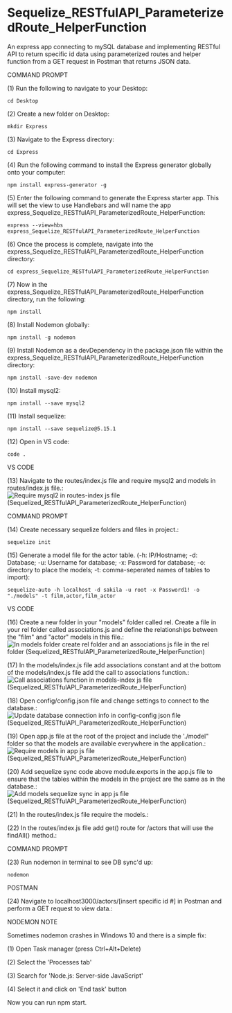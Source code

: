 # Sequelize_RESTfulAPI_ParameterizedRoute_HelperFunction
An express app connecting to mySQL database and implementing RESTful API to return specific id data using parameterized routes and helper function from a GET request in Postman that returns JSON data.

COMMAND PROMPT

(1) Run the following to navigate to your Desktop: 

    cd Desktop

(2) Create a new folder on Desktop: 

    mkdir Express

(3) Navigate to the Express directory: 

    cd Express

(4) Run the following command to install the Express generator globally onto your computer: 

    npm install express-generator -g

(5) Enter the following command to generate the Express starter app. This will set the view to use Handlebars and will name the app express_Sequelize_RESTfulAPI_ParameterizedRoute_HelperFunction: 

    express --view=hbs express_Sequelize_RESTfulAPI_ParameterizedRoute_HelperFunction

(6) Once the process is complete, navigate into the express_Sequelize_RESTfulAPI_ParameterizedRoute_HelperFunction directory: 

    cd express_Sequelize_RESTfulAPI_ParameterizedRoute_HelperFunction
    
(7) Now in the express_Sequelize_RESTfulAPI_ParameterizedRoute_HelperFunction directory, run the following: 

    npm install

(8) Install Nodemon globally: 

    npm install -g nodemon
    
(9) Install Nodemon as a devDependency in the package.json file within the express_Sequelize_RESTfulAPI_ParameterizedRoute_HelperFunction directory:

    npm install -save-dev nodemon
    
(10) Install mysql2:

    npm install --save mysql2

(11) Install sequelize: 

    npm install --save sequelize@5.15.1

(12) Open in VS code:

    code . 


VS CODE

(13) Navigate to the routes/index.js file and require mysql2 and models in routes/index.js file.: ![Require mysql2 in routes-index js file (Sequelized_RESTfulAPI_ParameterizedRoute_HelperFunction)](https://user-images.githubusercontent.com/35668707/70664512-87c80380-1c38-11ea-9f4c-578d1a9f807b.JPG)

COMMAND PROMPT

(14) Create necessary sequelize folders and files in project.:

    sequelize init

(15)  Generate a model file for the actor table. (-h: IP/Hostname; -d: Database; -u: Username for database; -x: Password for database; -o: directory to place the models; -t: comma-seperated names of tables to import):  

    sequelize-auto -h localhost -d sakila -u root -x Password1! -o "./models" -t film,actor,film_actor
    
VS CODE

(16) Create a new folder in your "models" folder called rel. Create a file in your rel folder called associations.js and define the relationships between the "film" and "actor" models in this file.: ![In models folder create rel folder and an associations js file in the rel folder (Sequelized_RESTfulAPI_ParameterizedRoute_HelperFunction)](https://user-images.githubusercontent.com/35668707/70664567-a62dff00-1c38-11ea-8366-d5729f01d16e.JPG)

(17) In the models/index.js file add associations constant and at the bottom of the models/index.js file add the call to associations function.: ![Call associations function in models-index js file (Sequelized_RESTfulAPI_ParameterizedRoute_HelperFunction)](https://user-images.githubusercontent.com/35668707/70664653-d4abda00-1c38-11ea-964b-e600d6275abd.JPG)

(18) Open config/config.json file and change settings to connect to the database.: ![Update database connection info in config-config json file (Sequelized_RESTfulAPI_ParameterizedRoute_HelperFunction)](https://user-images.githubusercontent.com/35668707/70664720-f2793f00-1c38-11ea-9389-3e3a3a1789d5.JPG)

(19) Open app.js file at the root of the project and include the './model" folder so that the models are available everywhere in the application.: ![Require models in app js file (Sequelized_RESTfulAPI_ParameterizedRoute_HelperFunction)](https://user-images.githubusercontent.com/35668707/70664768-13419480-1c39-11ea-94aa-914467936126.JPG)

(20) Add sequelize sync code above module.exports in the app.js file to ensure that the tables within the models in the project are the same as in the database.: ![Add models sequelize sync in app js file (Sequelized_RESTfulAPI_ParameterizedRoute_HelperFunction)](https://user-images.githubusercontent.com/35668707/70664826-379d7100-1c39-11ea-8a2c-39f5b8583f00.JPG)

(21) In the routes/index.js file require the models.: 

(22) In the routes/index.js file add get() route for /actors that will use the findAll() method.: 

COMMAND PROMPT

(23) Run nodemon in terminal to see DB sync'd up: 

    nodemon

POSTMAN

(24) Navigate to localhost3000/actors/[insert specific id #] in Postman and perform a GET request to view data.: 

NODEMON NOTE

Sometimes nodemon crashes in Windows 10 and there is a simple fix:

(1) Open Task manager (press Ctrl+Alt+Delete)

(2) Select the 'Processes tab'

(3) Search for 'Node.js: Server-side JavaScript'

(4) Select it and click on 'End task' button

Now you can run npm start.
